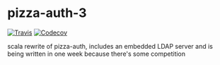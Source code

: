 pizza-auth-3
============

[![Travis](https://img.shields.io/travis/xxpizzaxx/pizza-auth-3.svg?style=flat-square)](https://travis-ci.org/xxpizzaxx/pizza-auth-3)
[![Codecov](https://img.shields.io/codecov/c/github/xxpizzaxx/pizza-auth-3.svg?style=flat-square)](https://codecov.io/github/xxpizzaxx/pizza-auth-3)

scala rewrite of pizza-auth, includes an embedded LDAP server and is being written in one week because there's some competition